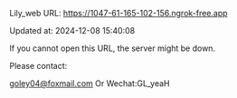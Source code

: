 Lily_web URL: https://1047-61-165-102-156.ngrok-free.app

Updated at: 2024-12-08 15:40:08

If you cannot open this URL, the server might be down.

Please contact: 

goley04@foxmail.com Or Wechat:GL_yeaH